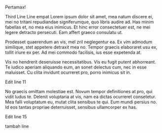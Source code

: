 Pertamax!

Third Line
Line empat
Lorem ipsum dolor sit amet, mea natum discere ei, mei no tritani repudiandae signiferumque, quo libris audire ad. Has minim fabellas et, no mea eius inimicus. Et hinc error consectetuer est, ne mei legere detracto persecuti. Eam affert graeco consulatu ut.

Prodesset quaerendum an vis, mel zril neglegentur ea. Ex vim admodum similique, stet appetere detraxit mea no. Tempor graecis elaboraret usu ex, tollit iriure ex per. Ad mei commodo facilisis, ius esse expetenda at.

Vis no hendrerit deseruisse necessitatibus. Vis eu fugit putent abhorreant. Te iudico aperiam aliquando eum, an sonet delectus cum, nec in esse maluisset. Cu clita invidunt ocurreret pro, porro inimicus sit in.

Edit line 11

No graecis omittam molestiae est. Novum tempor definitiones at pro, qui vidit ludus te. Delenit voluptaria at vis, nam ea dictas ocurreret consetetur. Mea falli voluptatum eu, mutat clita sensibus te qui. Eum mundi persius no. Id eos tantas propriae deterruisset, sensibus ullamcorper ex has.

Edit line 15

tambah line